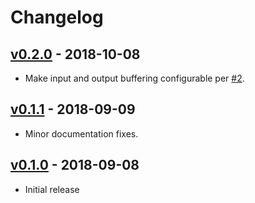 # Changelog

## [v0.2.0](https://github.com/tshlabs/redeye/tree/0.2.0) - 2018-10-08
* Make input and output buffering configurable per [#2](https://github.com/tshlabs/redeye/issues/2).

## [v0.1.1](https://github.com/tshlabs/redeye/tree/0.1.1) - 2018-09-09
* Minor documentation fixes.

## [v0.1.0](https://github.com/tshlabs/redeye/tree/0.1.0) - 2018-09-08
* Initial release
